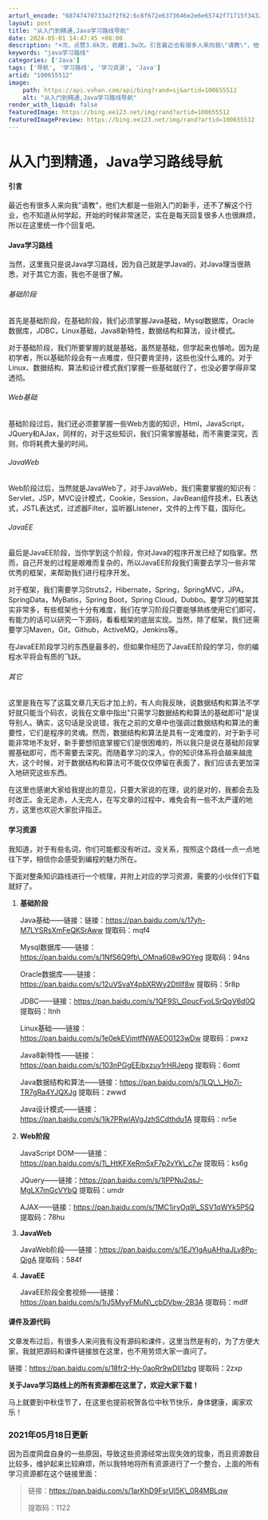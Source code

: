 ```yaml
---
arturl_encode: "68747470733a2f2f62:6c6f672e6373646e2e6e65742f71715f34323435333131372f:61727469636c652f64657461696c732f313030363535353132"
layout: post
title: "从入门到精通,Java学习路线导航"
date: 2024-05-01 14:47:45 +08:00
description: "+次，点赞3.6k次，收藏1.3w次。引言最近也有很多人来向我\"请教\"，他们大都是一些刚入门的新手，"
keywords: "java学习路线"
categories: ['Java']
tags: ['导航', '学习路线', '学习资源', 'Java']
artid: "100655512"
image:
    path: https://api.vvhan.com/api/bing?rand=sj&artid=100655512
    alt: "从入门到精通,Java学习路线导航"
render_with_liquid: false
featuredImage: https://bing.ee123.net/img/rand?artid=100655512
featuredImagePreview: https://bing.ee123.net/img/rand?artid=100655512
---
```


# 从入门到精通，Java学习路线导航

#### 引言

最近也有很多人来向我"请教"，他们大都是一些刚入门的新手，还不了解这个行业，也不知道从何学起，开始的时候非常迷茫，实在是每天回复很多人也很麻烦，所以在这里统一作个回复吧。

#### Java学习路线

当然，这里我只是说Java学习路线，因为自己就是学Java的，对Java理当很熟悉，对于其它方面，我也不是很了解。

###### 基础阶段

首先是基础阶段，在基础阶段，我们必须掌握Java基础，Mysql数据库，Oracle数据库，JDBC，Linux基础，Java8新特性，数据结构和算法，设计模式。
  
对于基础阶段，我们所要掌握的就是基础，虽然是基础，但学起来也够呛。因为是初学者，所以基础阶段会有一点难度，但只要肯坚持，这些也没什么难的。对于Linux、数据结构、算法和设计模式我们掌握一些基础就行了，也没必要学得非常透彻。

###### Web基础

基础阶段过后，我们还必须要掌握一些Web方面的知识，Html，JavaScript，JQuery和AJax，同样的，对于这些知识，我们只需掌握基础，而不需要深究，否则，你将耗费大量的时间。

###### JavaWeb

Web阶段过后，当然就是JavaWeb了，对于JavaWeb，我们需要掌握的知识有：Servlet，JSP，MVC设计模式，Cookie，Session，JavBean组件技术，EL表达式，JSTL表达式，过滤器Filter，监听器Listener，文件的上传下载，国际化。

###### JavaEE

最后是JavaEE阶段，当你学到这个阶段，你对Java的程序开发已经了如指掌。然而，自己开发的过程是艰难而复杂的，所以JavaEE阶段我们需要去学习一些非常优秀的框架，来帮助我们进行程序开发。
  
对于框架，我们需要学习Struts2，Hibernate，Spring，SpringMVC，JPA，SpringData，MyBatis，Spring Boot，Spring Cloud，Dubbo。要学习的框架其实非常多，有些框架也十分有难度，我们在学习阶段只要能够熟练使用它们即可，有能力的话可以研究一下源码，看看框架的底层实现。当然，除了框架，我们还需要学习Maven，Git，Github，ActiveMQ，Jenkins等。
  
在JavaEE阶段学习的东西是最多的，但如果你经历了JavaEE阶段的学习，你的编程水平将会有质的飞跃。

###### 其它

这里是我在写了这篇文章几天后才加上的，有人向我反映，说数据结构和算法不学好就只能当个码农，说我在文章中指出"只需学习数据结构和算法的基础即可"是误导别人。确实，这句话是没说错，我在之前的文章中也强调过数据结构和算法的重要性，它们是程序的灵魂。然而，数据结构和算法是具有一定难度的，对于新手可能非常地不友好，新手要想彻底掌握它们是很困难的，所以我只是说在基础阶段掌握基础即可，而不需要去深究。而随着学习的深入，你的知识体系将会越来越庞大，这个时候，对于数据结构和算法可不能仅仅停留在表面了，我们应该去更加深入地研究这些东西。
  
在这里也感谢大家给我提出的意见，只要大家说的在理，说的是对的，我都会去及时改正。金无足赤，人无完人，在写文章的过程中，难免会有一些不太严谨的地方，这里也欢迎大家批评指正。

#### 学习资源

我知道，对于有些名词，你们可能都没有听过。没关系，按照这个路线一点一点地往下学，相信你会感受到编程的魅力所在。
  
下面对整条知识路线进行一个梳理，并附上对应的学习资源，需要的小伙伴们下载就好了。

1. **基础阶段**
     
   Java基础——链接：链接：https://pan.baidu.com/s/17yh-M7LYSRsXmFeQKSrAww 提取码：mqf4
     
     
   Mysql数据库——链接：https://pan.baidu.com/s/1NfS6Q9fb\_OMna608w9GYeg 提取码：94ns
     
     
   Oracle数据库——链接：https://pan.baidu.com/s/12uVSvaY4pbXRWy2DtIIf8w 提取码：5r8p
     
     
   JDBC——链接：https://pan.baidu.com/s/1QF9S\_GpucFvoLSrQqV6d0Q 提取码：ltnh
     
     
   Linux基础——链接：https://pan.baidu.com/s/1e0ekEVjmtfNWAEO0123wDw 提取码：pwxz
     
     
   Java8新特性——链接：https://pan.baidu.com/s/103nPGgEEjbxzuy1rHRJepg 提取码：6omt
     
     
   Java数据结构和算法——链接：https://pan.baidu.com/s/1LQ\_\_Hp7i-TR7gRa4YJQXJg 提取码：zwwd
     
     
   Java设计模式——链接：https://pan.baidu.com/s/1ik7PRwlAVgJzhSCdthdu1A 提取码：nr5e
2. **Web阶段**
     
   JavaScript DOM——链接：https://pan.baidu.com/s/1\_HtKFXeRm5xF7p2vYk\_c7w 提取码：ks6g
     
     
   JQuery——链接：https://pan.baidu.com/s/1IPPNu2qsJ-MgLX7mGcVYbQ 提取码：umdr
     
   AJAX——链接：https://pan.baidu.com/s/1MC1iryOq9\_SSV1qWYk5P5Q 提取码：78hu
3. **JavaWeb**
     
   JavaWeb阶段——链接：https://pan.baidu.com/s/1EJYIgAuAHhaJLv8Pp-QjgA 提取码：584f
4. **JavaEE**
     
   JavaEE阶段全套视频——链接：https://pan.baidu.com/s/1rJ5MyvFMuN\_cbDVbw-2B3A 提取码：mdlf

#### 课件及源代码

文章发布过后，有很多人来问我有没有源码和课件，这里当然是有的，为了方便大家，我就把源码和课件链接放在这里，也不用劳烦大家一直问了。
  
链接：https://pan.baidu.com/s/18fr2-Hy-0aoRr9wDIl1zbg 提取码：2zxp

**关于Java学习路线上的所有资源都在这里了，欢迎大家下载！**

马上就要到中秋佳节了，在这里也提前祝贺各位中秋节快乐，身体健康，阖家欢乐！

### 2021年05月18日更新

因为百度网盘自身的一些原因，导致这些资源经常出现失效的现象，而且资源数目比较多，维护起来比较麻烦，所以我特地将所有资源进行了一个整合，上面的所有学习资源都在这个链接里面：

> 链接：https://pan.baidu.com/s/1arKhD9FsrUl5K\_0R4MBLqw
>   
> 提取码：1122
